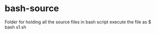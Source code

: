 # bash-source
Folder for holding all the source files in bash script
execute the file as
$ bash s1.sh
